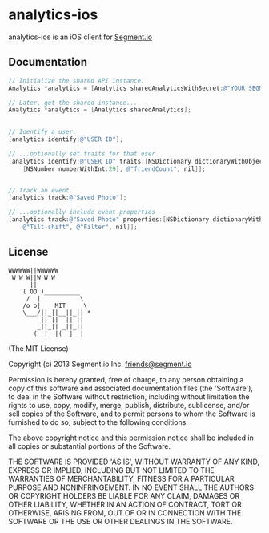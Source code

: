 analytics-ios
==============

analytics-ios is an iOS client for [Segment.io](https://segment.io)

## Documentation
 
```objective-c
// Initialize the shared API instance.
Analytics *analytics = [Analytics sharedAnalyticsWithSecret:@"YOUR SEGMENT.IO API SECRET"];

// Later, get the shared instance...
Analytics *analytics = [Analytics sharedAnalytics];
 

// Identify a user.
[analytics identify:@"USER ID"];

// ...optionally set traits for that user
[analytics identify:@"USER ID" traits:[NSDictionary dictionaryWithObjectsAndKeys:
    [NSNumber numberWithInt:29], @"friendCount", nil]];


// Track an event.
[analytics track:@"Saved Photo"];

// ...optionally include event properties
[analytics track:@"Saved Photo" properties:[NSDictionary dictionaryWithObjectsAndKeys:
    @"Tilt-shift", @"Filter", nil]];

```

## License

```
WWWWWW||WWWWWW
 W W W||W W W
      ||
    ( OO )__________
     /  |           \
    /o o|    MIT     \
    \___/||_||__||_|| *
         || ||  || ||
        _||_|| _||_||
       (__|__|(__|__|
```

(The MIT License)

Copyright (c) 2013 Segment.io Inc. <friends@segment.io>

Permission is hereby granted, free of charge, to any person obtaining a copy of this software and associated documentation files (the 'Software'), to deal in the Software without restriction, including without limitation the rights to use, copy, modify, merge, publish, distribute, sublicense, and/or sell copies of the Software, and to permit persons to whom the Software is furnished to do so, subject to the following conditions:

The above copyright notice and this permission notice shall be included in all copies or substantial portions of the Software.

THE SOFTWARE IS PROVIDED 'AS IS', WITHOUT WARRANTY OF ANY KIND, EXPRESS OR IMPLIED, INCLUDING BUT NOT LIMITED TO THE WARRANTIES OF MERCHANTABILITY, FITNESS FOR A PARTICULAR PURPOSE AND NONINFRINGEMENT. IN NO EVENT SHALL THE AUTHORS OR COPYRIGHT HOLDERS BE LIABLE FOR ANY CLAIM, DAMAGES OR OTHER LIABILITY, WHETHER IN AN ACTION OF CONTRACT, TORT OR OTHERWISE, ARISING FROM, OUT OF OR IN CONNECTION WITH THE SOFTWARE OR THE USE OR OTHER DEALINGS IN THE SOFTWARE.
